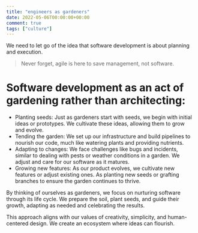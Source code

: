 ```yaml
---
title: "engineers as gardeners"
date: 2022-05-06T00:00:00+00:00
comment: true
tags: ["culture"]
---
```


We need to let go of the idea that software development is about planning and execution.
> Never forget, agile is here to save management, not software.

# Software development as an act of gardening rather than architecting:

- Planting seeds: Just as gardeners start with seeds, we begin with initial ideas or prototypes. We cultivate these ideas, allowing them to grow and evolve.
- Tending the garden: We set up our infrastructure and build pipelines to nourish our code, much like watering plants and providing nutrients.
- Adapting to changes: We face challenges like bugs and incidents, similar to dealing with pests or weather conditions in a garden. We adjust and care for our software as it matures.
- Growing new features: As our product evolves, we cultivate new features or adjust existing ones. As planting new seeds or grafting branches to ensure the garden continues to thrive.

By thinking of ourselves as gardeners, we focus on nurturing software through its life cycle. We prepare the soil, plant seeds, and guide their growth, adapting as needed and celebrating the results.

This approach aligns with our values of creativity, simplicity, and human-centered design. We create an ecosystem where ideas can flourish.